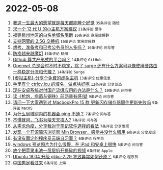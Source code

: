 # 2022-05-08

1. [我这一生最大的愿望就是每天都能睡个好觉](https://www.v2ex.com/t/851523) `35条评论` `随想`
1. [求一个 12 代 U 的小主机方案建议](https://www.v2ex.com/t/851506) `21条评论` `硬件`
1. [福建泉州地区的白名单域名阻断](https://www.v2ex.com/t/851525) `16条评论` `宽带症候群`
1. [支持网管的 2.5G 交换机](https://www.v2ex.com/t/851511) `16条评论` `宽带症候群`
1. [想考，准备考和已考公务员的人多吗？](https://www.v2ex.com/t/851499) `16条评论` `问与答`
1. [防疫越来越魔幻](https://www.v2ex.com/t/851507) `15条评论` `杭州`
1. [Github 算共产形式的平台吗？](https://www.v2ex.com/t/851527) `14条评论` `GitHub`
1. [Openwrt 总是会时不时不稳定，除了 surge 还有什么方案可以像使用硬路由一样稳定分流和代理？](https://www.v2ex.com/t/851519) `14条评论` `Surge`
1. [[虚拟主机]-分享个免费的虚拟主机](https://www.v2ex.com/t/851530) `13条评论` `优惠信息`
1. [手里有个 ctrlcv.icu 的域名，做点啥好呢](https://www.v2ex.com/t/851491) `12条评论` `分享创造`
1. [现在安卓系统对付国产流氓应用的办法是什么？](https://www.v2ex.com/t/851516) `10条评论` `问与答`
1. [读《枪炮，病菌与钢铁》前两章有感/疑](https://www.v2ex.com/t/851538) `9条评论` `问与答`
1. [请问一下大家遇到过 MacbookPro 15 款 更新闪存储存器固件更新失败吗](https://www.v2ex.com/t/851494) `9条评论` `macOS`
1. [为什么局域网内的机器会 ping 不通？](https://www.v2ex.com/t/851509) `7条评论` `问与答`
1. [不懂就问，飞书为啥天天招人?](https://www.v2ex.com/t/851505) `7条评论` `问与答`
1. [从需求角度，分享我对于笔记软件选择的看法](https://www.v2ex.com/t/851493) `7条评论` `分享发现`
1. [发现一个开源简洁浏览器 Min Browser，感觉并没什么卵用](https://www.v2ex.com/t/851533) `6条评论` `分享发现`
1. [有没有固定的程序员云端自习室？](https://www.v2ex.com/t/851522) `6条评论` `程序员`
1. [windows 预览照片为什么很慢，在 iPad 和安卓上很快](https://www.v2ex.com/t/851515) `6条评论` `问与答`
1. [放个把苹果电池一层层扒开撕碎的视频](https://www.v2ex.com/t/851498) `6条评论` `Apple`
1. [Ubuntu 18.04 升级 glibc-2.29 导致异常如何还原？](https://www.v2ex.com/t/851496) `6条评论` `程序员`
1. [中国男足看过来](https://www.v2ex.com/t/851512) `6条评论` `上海`
